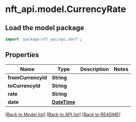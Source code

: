 # nft_api.model.CurrencyRate

## Load the model package
```dart
import 'package:nft_api/api.dart';
```

## Properties
Name | Type | Description | Notes
------------ | ------------- | ------------- | -------------
**fromCurrencyId** | **String** |  | 
**toCurrencyId** | **String** |  | 
**rate** | **String** |  | 
**date** | [**DateTime**](DateTime.md) |  | 

[[Back to Model list]](../README.md#documentation-for-models) [[Back to API list]](../README.md#documentation-for-api-endpoints) [[Back to README]](../README.md)


